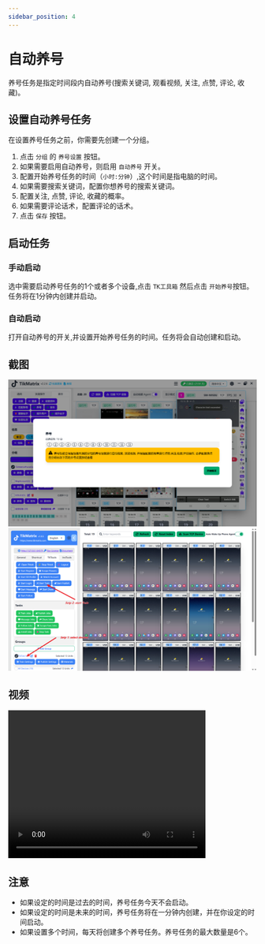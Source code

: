```yaml
---
sidebar_position: 4
---
```


# 自动养号

养号任务是指定时间段内自动养号(搜索关键词, 观看视频, 关注, 点赞, 评论, 收藏)。

## 设置自动养号任务

在设置养号任务之前，你需要先创建一个分组。

1. 点击 `分组` 的 `养号设置` 按钮。
2. 如果需要启用自动养号，则启用 `自动养号` 开关。
3. 配置开始养号任务的时间（`小时:分钟`）,这个时间是指电脑的时间。
4. 如果需要搜索关键词，配置你想养号的搜索关键词。
5. 配置关注, 点赞, 评论, 收藏的概率。
6. 如果需要评论话术，配置评论的话术。
7. 点击 `保存` 按钮。

## 启动任务

### 手动启动

选中需要启动养号任务的1个或者多个设备,点击 `TK工具箱` 然后点击 `开始养号`按钮。任务将在1分钟内创建并启动。

### 自动启动

打开自动养号的开关,并设置开始养号任务的时间。任务将会自动创建和启动。

## 截图

![train-1](../img/train-1.png)
![train-2](../img/train-2.png)

## 视频

<video src="https://r2.tikmatrix.com/train-0508.mp4" controls width="400" height="300"></video>

## 注意

* 如果设定的时间是过去的时间，养号任务今天不会启动。
* 如果设定的时间是未来的时间，养号任务将在一分钟内创建，并在你设定的时间启动。
* 如果设置多个时间，每天将创建多个养号任务。养号任务的最大数量是6个。

